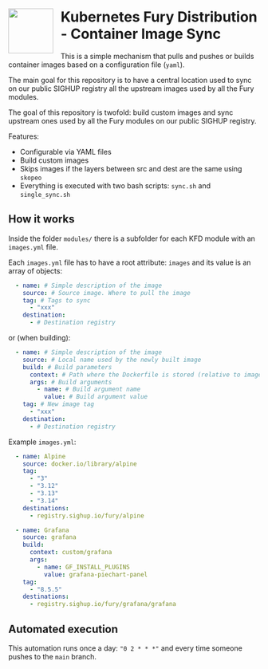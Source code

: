 <!-- markdownlint-disable MD033 -->
<h1>
    <img src="https://github.com/sighupio/fury-distribution/blob/main/docs/assets/fury-epta-white.png?raw=true" align="left" width="90" style="margin-right: 15px"/>
    Kubernetes Fury Distribution - Container Image Sync
</h1>
<!-- markdownlint-enable MD033 -->

This is a simple mechanism that pulls and pushes or builds container images based on a configuration file (`yaml`).

The main goal for this repository is to have a central location used to sync on our public SIGHUP registry all the
upstream images used by all the Fury modules.

The goal of this repository is twofold: build custom images and sync upstream ones used by all the Fury modules on
our public SIGHUP registry.

Features:

- Configurable via YAML files
- Build custom images
- Skips images if the layers between src and dest are the same using `skopeo`
- Everything is executed with two bash scripts: `sync.sh` and `single_sync.sh`

## How it works

Inside the folder `modules/` there is a subfolder for each KFD module with an `images.yml` file.

Each `images.yml` file has to have a root attribute: `images` and its value is an array of objects:

```yaml
  - name: # Simple description of the image
    source: # Source image. Where to pull the image
    tag: # Tags to sync
      - "xxx"
    destination:
      - # Destination registry
```
or (when building):
```yaml
  - name: # Simple description of the image
    source: # Local name used by the newly built image
    build: # Build parameters
      context: # Path where the Dockerfile is stored (relative to images.yml file)
      args: # Build arguments
        - name: # Build argument name
          value: # Build argument value
    tag: # New image tag
      - "xxx"
    destination:
      - # Destination registry
```

Example `images.yml`:

```yaml
  - name: Alpine
    source: docker.io/library/alpine
    tag:
      - "3"
      - "3.12"
      - "3.13"
      - "3.14"
    destinations:
      - registry.sighup.io/fury/alpine

  - name: Grafana
    source: grafana
    build:
      context: custom/grafana
      args:
        - name: GF_INSTALL_PLUGINS
          value: grafana-piechart-panel
    tag:
      - "8.5.5"
    destinations:
      - registry.sighup.io/fury/grafana/grafana
```

## Automated execution

This automation runs once a day: `"0 2 * * *"` and every time someone pushes to the `main` branch.
